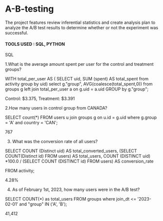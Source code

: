 # A-B-testing
The project features review inferential statistics and create analysis plan to analyze the A/B test results to determine whether or not the experiment was successful.

#### TOOLS USED : SQL, PYTHON

SQL

1.What is the average amount spent per user for the control and treatment groups?

WITH total_per_user AS (
    SELECT uid, SUM (spent) AS total_spent
    from activity 
    group by uid)
    select g."group", AVG(coalesce(total_spent,0))
    from groups g
    left join  total_per_user a 
    on g.uid = a.uid
    GROUP by g."group";
    
Control: $3.375, Treatment: $3.391


2.How many users in control group from CANADA?

SELECT count(*) 
 FROM users u
 join groups g
   on u.id = g.uid
   where g.group = 'A' and country = 'CAN';


767

3. What was the conversion rate of all users?

SELECT COUNT (Distinct uid) AS total_converted_users,
  (SELECT COUNT(Distinct id) FROM users) AS total_users,
  COUNT (DISTINCT uid) *100.0 / (SELECT COUNT (DISTINCT id) FROM users) AS conversion_rate
  
FROM activity;

4.28%

4. As of February 1st, 2023, how many users were in the A/B test?

SELECT COUNT(*) as total_users
FROM groups
where join_dt <= '2023-02-01' and "group" IN ('A', 'B');


 41,412


